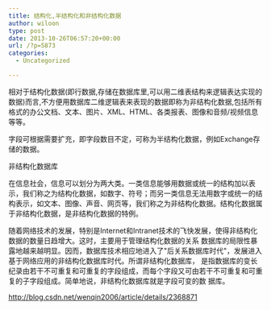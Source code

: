 ```yaml
---
title: 结构化,半结构化和非结构化数据
author: wiloon
type: post
date: 2013-10-26T06:57:20+00:00
url: /?p=5873
categories:
  - Uncategorized

---
```

相对于结构化数据(即行数据,存储在数据库里,可以用二维表结构来逻辑表达实现的数据)而言,不方便用数据库二维逻辑表来表现的数据即称为非结构化数据,包括所有格式的办公文档、文本、图片、XML、HTML、各类报表、图像和音频/视频信息等等。


字段可根据需要扩充，即字段数目不定，可称为半结构化数据，例如Exchange存储的数据。


非结构化数据库


在信息社会，信息可以划分为两大类。一类信息能够用数据或统一的结构加以表示，我们称之为结构化数据，如数字、符号；而另一类信息无法用数字或统一的结构表示，如文本、图像、声音、网页等，我们称之为非结构化数据。结构化数据属于非结构化数据，是非结构化数据的特例。


随着网络技术的发展，特别是Internet和Intranet技术的飞快发展，使得非结构化数据的数量日趋增大。这时，主要用于管理结构化数据的关系 数据库的局限性暴露地越来越明显。因而，数据库技术相应地进入了"后关系数据库时代"，发展进入基于网络应用的非结构化数据库时代。所谓非结构化数据库， 是指数据库的变长纪录由若干不可重复和可重复的字段组成，而每个字段又可由若干不可重复和可重复的子字段组成。简单地说，非结构化数据库就是字段可变的数 据库。

<http://blog.csdn.net/wenqin2006/article/details/2368871>
